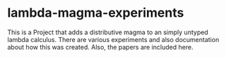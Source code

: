 # lambda-magma-experiments
This is a Project that adds a distributive magma to an simply untyped lambda calculus. There are various experiments and also documentation about how this was created. Also, the papers are included here.
